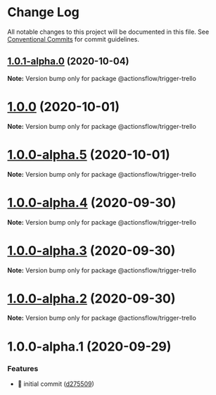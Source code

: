 # Change Log

All notable changes to this project will be documented in this file.
See [Conventional Commits](https://conventionalcommits.org) for commit guidelines.

## [1.0.1-alpha.0](https://github.com/actionsflow/actionsflow/compare/@actionsflow/trigger-trello@1.0.0...@actionsflow/trigger-trello@1.0.1-alpha.0) (2020-10-04)

**Note:** Version bump only for package @actionsflow/trigger-trello





# [1.0.0](https://github.com/actionsflow/actionsflow/compare/@actionsflow/trigger-trello@1.0.0-alpha.5...@actionsflow/trigger-trello@1.0.0) (2020-10-01)

**Note:** Version bump only for package @actionsflow/trigger-trello





# [1.0.0-alpha.5](https://github.com/actionsflow/actionsflow/compare/@actionsflow/trigger-trello@1.0.0-alpha.4...@actionsflow/trigger-trello@1.0.0-alpha.5) (2020-10-01)

**Note:** Version bump only for package @actionsflow/trigger-trello





# [1.0.0-alpha.4](https://github.com/actionsflow/actionsflow/compare/@actionsflow/trigger-trello@1.0.0-alpha.3...@actionsflow/trigger-trello@1.0.0-alpha.4) (2020-09-30)

**Note:** Version bump only for package @actionsflow/trigger-trello





# [1.0.0-alpha.3](https://github.com/actionsflow/actionsflow/compare/@actionsflow/trigger-trello@1.0.0-alpha.2...@actionsflow/trigger-trello@1.0.0-alpha.3) (2020-09-30)

**Note:** Version bump only for package @actionsflow/trigger-trello





# [1.0.0-alpha.2](https://github.com/actionsflow/actionsflow/compare/@actionsflow/trigger-trello@1.0.0-alpha.1...@actionsflow/trigger-trello@1.0.0-alpha.2) (2020-09-30)

**Note:** Version bump only for package @actionsflow/trigger-trello





# 1.0.0-alpha.1 (2020-09-29)


### Features

* 🎸 initial commit ([d275509](https://github.com/actionsflow/actionsflow/commit/d2755093e6a0d80d7352f635d147424e4e0747bd))
